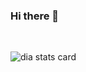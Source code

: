 ### Hi there 👋
<!--
**diya1411/diya1411** is a ✨ _special_ ✨ repository because its `README.md` (this file) appears on your GitHub profile.

Here are some ideas to get you started:

- 🔭 I’m currently working on ...
- 🌱 I’m currently learning ...
- 👯 I’m looking to collaborate on ...
- 🤔 I’m looking for help with ...
- 💬 Ask me about ...
- 📫 How to reach me: ...
- 😄 Pronouns: ...
- ⚡ Fun fact: ...
--><p>&nbsp;
<img align="center" src="https://github-readme-stats.vercel.app/api?username=diya1411&show_icons=true&theme=github_dark&title_color=ffffff&text_color=ffffff&bg_color=000000&hide_border=true" alt="dia stats card" /></p>
